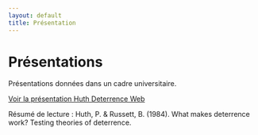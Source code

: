 ```yaml
---
layout: default
title: Présentation
---
```


# Présentations

Présentations données dans un cadre universitaire.

<a href="assets/presentations/huth_detterence_web.html" target="_blank">Voir la présentation Huth Deterrence Web</a>

Résumé de lecture : Huth, P. & Russett, B. (1984). What makes deterrence work? Testing theories of deterrence.
